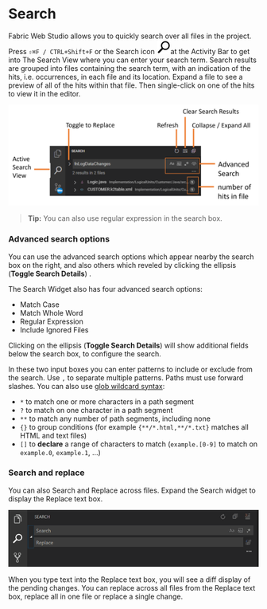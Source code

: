 <web>

# Search 

Fabric Web Studio allows you to quickly search over all files in the project.  Press `⇧⌘F / CTRL+Shift+F` or the Search icon ![search](images/web/search.png)at the Activity Bar to get into The Search View where you can enter your search term. Search results are grouped into files containing the search term, with an indication of the hits, i.e. occurrences, in each file and its location. Expand a file to see a preview of all of the hits within that file. Then single-click on one of the hits to view it in the editor.

![search base](images/web/22_1_search.png)

>**Tip:** You can also use regular expression in the search box.



### Advanced search options

You can use the advanced search options which appear nearby the search box on the right, and also others which reveled by clicking the ellipsis (**Toggle Search Details**) .

The Search Widget also has four advanced search options:

- Match Case
- Match Whole Word
- Regular Expression
- Include Ignored Files

Clicking on the ellipsis (**Toggle Search Details**) will show additional fields below the search box, to configure the search.

In these two input boxes you can enter patterns to include or exclude from the search. Use `,` to separate multiple patterns. Paths must use forward slashes. You can also use [glob wildcard syntax](https://en.wikipedia.org/wiki/Glob_(programming)):

* `*` to match one or more characters in a path segment
* `?` to match on one character in a path segment
* `**` to match any number of path segments, including none
* `{}` to group conditions (for example `{**/*.html,**/*.txt}` matches all HTML and text files)
* `[]` to **declare** a range of characters to match (`example.[0-9]` to match on `example.0`, `example.1`, …)

### Search and replace

You can also Search and Replace across files. Expand the Search widget to display the Replace text box.

![search and replace](images/web/22_2_global_search_replace.png)

When you type text into the Replace text box, you will see a diff display of the pending changes. You can replace across all files from the Replace text box, replace all in one file or replace a single change.

</web>
